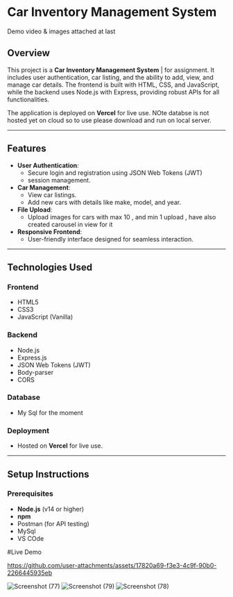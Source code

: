 # **Car Inventory Management System**
Demo video & images attached at last

## **Overview**
This project is a **Car Inventory Management System**  | for assignment. It includes user authentication, car listing, and the ability to add, view, and manage car details. The frontend is built with HTML, CSS, and JavaScript, while the backend uses Node.js with Express, providing robust APIs for all functionalities.

The application is deployed on **Vercel** for live use. NOte databse is not hosted yet on cloud so to use please download and run on local server.

---

## **Features**
- **User Authentication**: 
  - Secure login and registration using JSON Web Tokens (JWT)
  - session management.
- **Car Management**:
  - View car listings.
  - Add new cars with details like make, model, and year.
- **File Upload**: 
  - Upload images for cars with max 10 , and min 1 upload , have also created carousel in view for it
- **Responsive Frontend**: 
  - User-friendly interface designed for seamless interaction.

---

## **Technologies Used**
### **Frontend**
- HTML5
- CSS3
- JavaScript (Vanilla)

### **Backend**
- Node.js
- Express.js
- JSON Web Tokens (JWT)
- Body-parser
- CORS

### **Database**
- My Sql for the moment

### **Deployment**
- Hosted on **Vercel** for live use.

---

## **Setup Instructions**

### **Prerequisites**
- **Node.js** (v14 or higher)
- **npm**
- Postman (for API testing)
- MySql
- VS COde

#Live Demo



https://github.com/user-attachments/assets/17820a69-f3e3-4c9f-90b0-2266445935eb

![Screenshot (77)](https://github.com/user-attachments/assets/009aeff3-5cba-46c7-b091-13bf8c36e5a7)
![Screenshot (79)](https://github.com/user-attachments/assets/1bf3a1c3-364c-4ad2-a636-5347190d7684)
![Screenshot (78)](https://github.com/user-attachments/assets/91015852-c0cf-4adc-b679-1697aac690d8)
